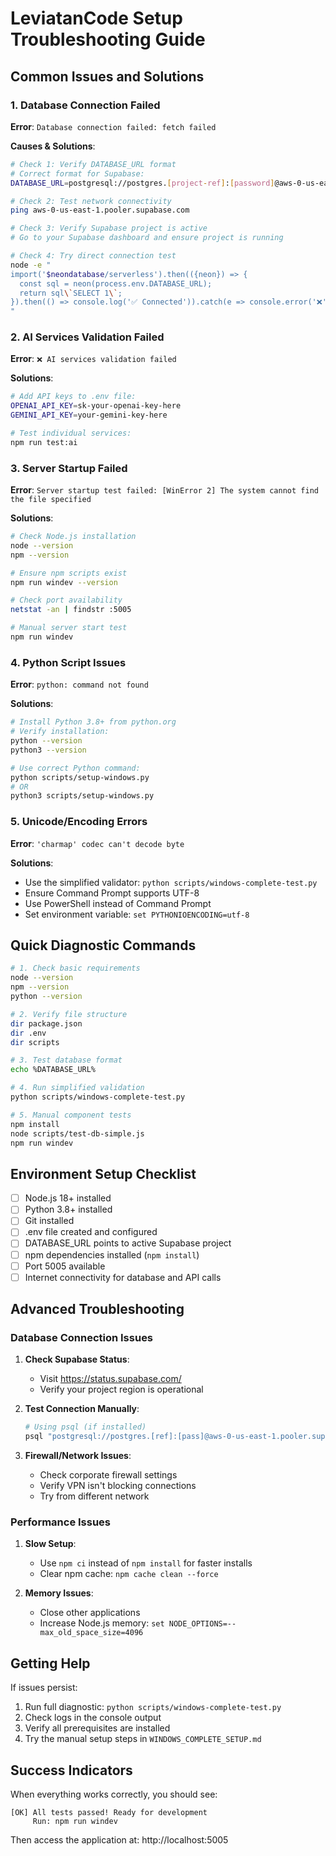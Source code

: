 # LeviatanCode Setup Troubleshooting Guide

## Common Issues and Solutions

### 1. Database Connection Failed

**Error**: `Database connection failed: fetch failed`

**Causes & Solutions**:

```bash
# Check 1: Verify DATABASE_URL format
# Correct format for Supabase:
DATABASE_URL=postgresql://postgres.[project-ref]:[password]@aws-0-us-east-1.pooler.supabase.com:6543/postgres

# Check 2: Test network connectivity
ping aws-0-us-east-1.pooler.supabase.com

# Check 3: Verify Supabase project is active
# Go to your Supabase dashboard and ensure project is running

# Check 4: Try direct connection test
node -e "
import('$neondatabase/serverless').then(({neon}) => {
  const sql = neon(process.env.DATABASE_URL);
  return sql\`SELECT 1\`;
}).then(() => console.log('✅ Connected')).catch(e => console.error('❌', e.message));
"
```

### 2. AI Services Validation Failed

**Error**: `❌ AI services validation failed`

**Solutions**:

```bash
# Add API keys to .env file:
OPENAI_API_KEY=sk-your-openai-key-here
GEMINI_API_KEY=your-gemini-key-here

# Test individual services:
npm run test:ai
```

### 3. Server Startup Failed

**Error**: `Server startup test failed: [WinError 2] The system cannot find the file specified`

**Solutions**:

```bash
# Check Node.js installation
node --version
npm --version

# Ensure npm scripts exist
npm run windev --version

# Check port availability
netstat -an | findstr :5005

# Manual server start test
npm run windev
```

### 4. Python Script Issues

**Error**: `python: command not found`

**Solutions**:

```bash
# Install Python 3.8+ from python.org
# Verify installation:
python --version
python3 --version

# Use correct Python command:
python scripts/setup-windows.py
# OR
python3 scripts/setup-windows.py
```

### 5. Unicode/Encoding Errors

**Error**: `'charmap' codec can't decode byte`

**Solutions**:
- Use the simplified validator: `python scripts/windows-complete-test.py`
- Ensure Command Prompt supports UTF-8
- Use PowerShell instead of Command Prompt
- Set environment variable: `set PYTHONIOENCODING=utf-8`

## Quick Diagnostic Commands

```bash
# 1. Check basic requirements
node --version
npm --version
python --version

# 2. Verify file structure
dir package.json
dir .env
dir scripts

# 3. Test database format
echo %DATABASE_URL%

# 4. Run simplified validation
python scripts/windows-complete-test.py

# 5. Manual component tests
npm install
node scripts/test-db-simple.js
npm run windev
```

## Environment Setup Checklist

- [ ] Node.js 18+ installed
- [ ] Python 3.8+ installed  
- [ ] Git installed
- [ ] .env file created and configured
- [ ] DATABASE_URL points to active Supabase project
- [ ] npm dependencies installed (`npm install`)
- [ ] Port 5005 available
- [ ] Internet connectivity for database and API calls

## Advanced Troubleshooting

### Database Connection Issues

1. **Check Supabase Status**:
   - Visit https://status.supabase.com/
   - Verify your project region is operational

2. **Test Connection Manually**:
   ```bash
   # Using psql (if installed)
   psql "postgresql://postgres.[ref]:[pass]@aws-0-us-east-1.pooler.supabase.com:6543/postgres"
   ```

3. **Firewall/Network Issues**:
   - Check corporate firewall settings
   - Verify VPN isn't blocking connections
   - Try from different network

### Performance Issues

1. **Slow Setup**:
   - Use `npm ci` instead of `npm install` for faster installs
   - Clear npm cache: `npm cache clean --force`

2. **Memory Issues**:
   - Close other applications
   - Increase Node.js memory: `set NODE_OPTIONS=--max_old_space_size=4096`

## Getting Help

If issues persist:

1. Run full diagnostic: `python scripts/windows-complete-test.py`
2. Check logs in the console output
3. Verify all prerequisites are installed
4. Try the manual setup steps in `WINDOWS_COMPLETE_SETUP.md`

## Success Indicators

When everything works correctly, you should see:

```
[OK] All tests passed! Ready for development
     Run: npm run windev
```

Then access the application at: http://localhost:5005